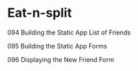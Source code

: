 # Eat-n-split

094 Building the Static App List of Friends

095 Building the Static App Forms

096 Displaying the New Friend Form
